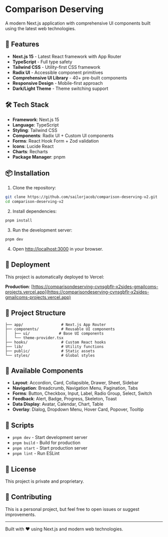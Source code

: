 # Comparison Deserving

A modern Next.js application with comprehensive UI components built using the latest web technologies.

## 🚀 Features

- **Next.js 15** - Latest React framework with App Router
- **TypeScript** - Full type safety
- **Tailwind CSS** - Utility-first CSS framework
- **Radix UI** - Accessible component primitives
- **Comprehensive UI Library** - 40+ pre-built components
- **Responsive Design** - Mobile-first approach
- **Dark/Light Theme** - Theme switching support

## 🛠️ Tech Stack

- **Framework**: Next.js 15
- **Language**: TypeScript
- **Styling**: Tailwind CSS
- **Components**: Radix UI + Custom UI components
- **Forms**: React Hook Form + Zod validation
- **Icons**: Lucide React
- **Charts**: Recharts
- **Package Manager**: pnpm

## 📦 Installation

1. Clone the repository:
```bash
git clone https://github.com/sailorjacob/comparison-deserving-v2.git
cd comparison-deserving-v2
```

2. Install dependencies:
```bash
pnpm install
```

3. Run the development server:
```bash
pnpm dev
```

4. Open [http://localhost:3000](http://localhost:3000) in your browser.

## 🚀 Deployment

This project is automatically deployed to Vercel:

**Production**: [https://comparisondeserving-cvnsgbflr-x2sides-gmailcoms-projects.vercel.app](https://comparisondeserving-cvnsgbflr-x2sides-gmailcoms-projects.vercel.app)

## 📁 Project Structure

```
├── app/                 # Next.js App Router
├── components/          # Reusable UI components
│   ├── ui/             # Base UI components
│   └── theme-provider.tsx
├── hooks/               # Custom React hooks
├── lib/                 # Utility functions
├── public/              # Static assets
└── styles/              # Global styles
```

## 🎨 Available Components

- **Layout**: Accordion, Card, Collapsible, Drawer, Sheet, Sidebar
- **Navigation**: Breadcrumb, Navigation Menu, Pagination, Tabs
- **Forms**: Button, Checkbox, Input, Label, Radio Group, Select, Switch
- **Feedback**: Alert, Badge, Progress, Skeleton, Toast
- **Data Display**: Avatar, Calendar, Chart, Table
- **Overlay**: Dialog, Dropdown Menu, Hover Card, Popover, Tooltip

## 🔧 Scripts

- `pnpm dev` - Start development server
- `pnpm build` - Build for production
- `pnpm start` - Start production server
- `pnpm lint` - Run ESLint

## 📝 License

This project is private and proprietary.

## 🤝 Contributing

This is a personal project, but feel free to open issues or suggest improvements.

---

Built with ❤️ using Next.js and modern web technologies.
